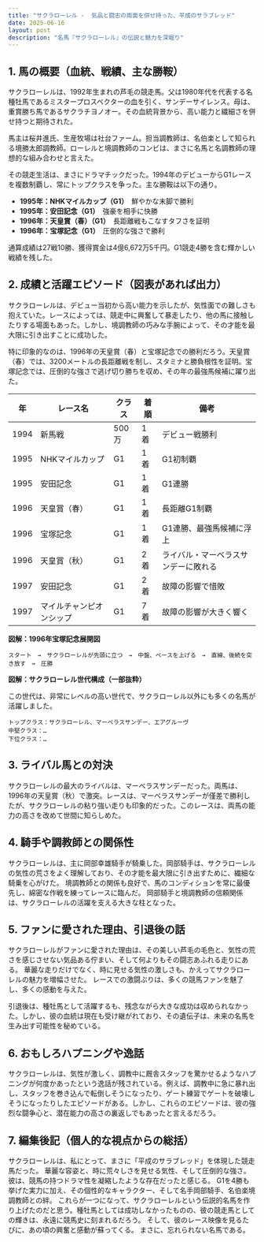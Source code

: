 ```yaml
---
title: "サクラローレル -  気品と闘志の両面を併せ持った、平成のサラブレッド"
date: 2025-06-16
layout: post
description: "名馬『サクラローレル』の伝説と魅力を深堀り"
---
```


## 1. 馬の概要（血統、戦績、主な勝鞍）

サクラローレルは、1992年生まれの芦毛の競走馬。父は1980年代を代表する名種牡馬であるミスタープロスペクターの血を引く、サンデーサイレンス。母は、重賞勝ち馬であるサクラチヨノオー。その血統背景から、高い能力と繊細さを併せ持つと期待された。

馬主は桜井進氏、生産牧場は社台ファーム。担当調教師は、名伯楽として知られる境勝太郎調教師。ローレルと境調教師のコンビは、まさに名馬と名調教師の理想的な組み合わせと言えた。

その競走生活は、まさにドラマチックだった。1994年のデビューからG1レースを複数制覇し、常にトップクラスを争った。主な勝鞍は以下の通り。

* **1995年：NHKマイルカップ（G1）**　鮮やかな末脚で勝利
* **1995年：安田記念（G1）**　強豪を相手に快勝
* **1996年：天皇賞（春）（G1）**　長距離戦もこなすタフさを証明
* **1996年：宝塚記念（G1）**　圧倒的な強さで勝利

通算成績は27戦10勝、獲得賞金は4億6,672万5千円。G1競走4勝を含む輝かしい戦績を残した。


## 2. 成績と活躍エピソード（図表があれば出力）

サクラローレルは、デビュー当初から高い能力を示したが、気性面での難しさも抱えていた。レースによっては、競走中に興奮して暴走したり、他の馬に接触したりする場面もあった。しかし、境調教師の巧みな手腕によって、その才能を最大限に引き出すことに成功した。

特に印象的なのは、1996年の天皇賞（春）と宝塚記念での勝利だろう。天皇賞（春）では、3200メートルの長距離戦を制し、スタミナと勝負根性を証明。宝塚記念では、圧倒的な強さで逃げ切り勝ちを収め、その年の最強馬候補に躍り出た。

| 年 | レース名              | クラス | 着順 | 備考                                     |
|---|-----------------------|-------|------|------------------------------------------|
| 1994 | 新馬戦                | 500万 | 1着  | デビュー戦勝利                           |
| 1995 | NHKマイルカップ        | G1    | 1着  | G1初制覇                                 |
| 1995 | 安田記念              | G1    | 1着  | G1連勝                                 |
| 1996 | 天皇賞（春）          | G1    | 1着  | 長距離G1制覇                             |
| 1996 | 宝塚記念              | G1    | 1着  | G1連勝、最強馬候補に浮上                |
| 1996 | 天皇賞（秋）          | G1    | 2着  | ライバル・マーベラスサンデーに敗れる     |
| 1997 | 安田記念              | G1    | 2着  | 故障の影響で惜敗                         |
| 1997 | マイルチャンピオンシップ | G1    | 7着  | 故障の影響が大きく響く                   |


**図解：1996年宝塚記念展開図**

```
スタート　→　サクラローレルが先頭に立つ　→　中盤、ペースを上げる　→　直線、後続を突き放す　→　圧勝
```

**図解：サクラローレル世代構成（一部抜粋）**

この世代は、非常にレベルの高い世代で、サクラローレル以外にも多くの名馬が活躍しました。

```
トップクラス：サクラローレル、マーベラスサンデー、エアグルーヴ
中堅クラス：…
下位クラス：…
```


## 3. ライバル馬との対決

サクラローレルの最大のライバルは、マーベラスサンデーだった。両馬は、1996年の天皇賞（秋）で激突。レースは、マーベラスサンデーが僅差で勝利したが、サクラローレルの粘り強い走りも印象的だった。このレースは、両馬の能力の高さを改めて世間に知らしめた。


## 4. 騎手や調教師との関係性

サクラローレルは、主に岡部幸雄騎手が騎乗した。岡部騎手は、サクラローレルの気性の荒さをよく理解しており、その才能を最大限に引き出すために、繊細な騎乗を心がけた。  境調教師との関係も良好で、馬のコンディションを常に最優先し、綿密な作戦を練ってレースに臨んだ。  岡部騎手と境調教師の信頼関係は、サクラローレルの活躍を支える大きな柱となった。


## 5. ファンに愛された理由、引退後の話

サクラローレルがファンに愛された理由は、その美しい芦毛の毛色と、気性の荒さを感じさせない気品ある佇まい、そして何よりもその闘志あふれる走りにある。  華麗な走りだけでなく、時に見せる気性の激しさも、かえってサクラローレルの魅力を増幅させた。  レースでの激闘ぶりは、多くの競馬ファンを魅了し、多くの感動を与えた。

引退後は、種牡馬として活躍するも、残念ながら大きな成功は収められなかった。しかし、彼の血統は現在も受け継がれており、その遺伝子は、未来の名馬を生み出す可能性を秘めている。


## 6. おもしろハプニングや逸話

サクラローレルは、気性が激しく、調教中に厩舎スタッフを驚かせるようなハプニングが何度かあったという逸話が残されている。例えば、調教中に急に暴れ出し、スタッフを巻き込んで転倒しそうになったり、ゲート練習でゲートを破壊しそうになったりしたエピソードがある。しかし、これらのエピソードは、彼の強烈な闘争心と、潜在能力の高さの裏返しでもあったと言えるだろう。


## 7. 編集後記（個人的な視点からの総括）

サクラローレルは、私にとって、まさに「平成のサラブレッド」を体現した競走馬だった。  華麗な容姿と、時に荒々しさを見せる気性、そして圧倒的な強さ。  彼は、競馬の持つドラマ性を凝縮したような存在だったと感じる。  G1を4勝も挙げた実力に加え、その個性的なキャラクター、そして名手岡部騎手、名伯楽境調教師との絆。  これらが一つになって、サクラローレルという伝説的名馬を作り上げたのだと思う。種牡馬としては成功しなかったものの、彼の競走馬としての輝きは、永遠に競馬史に刻まれるだろう。  そして、彼のレース映像を見るたびに、あの頃の興奮と感動が蘇ってくる。  まさに、忘れられない名馬である。
